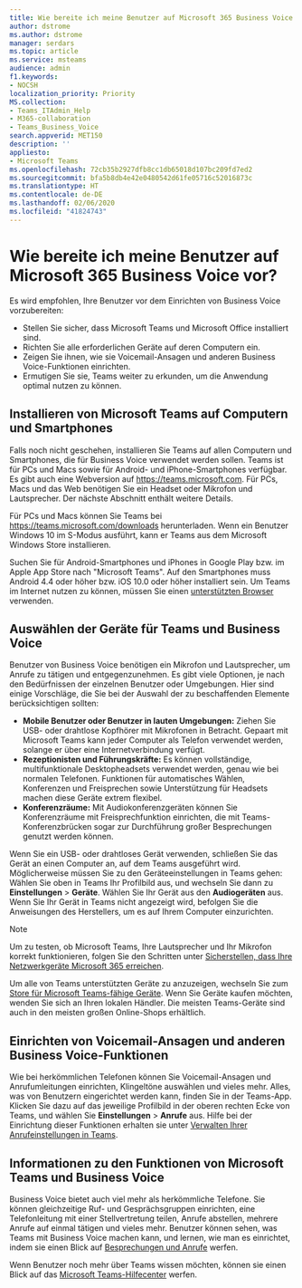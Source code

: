 ```yaml
---
title: Wie bereite ich meine Benutzer auf Microsoft 365 Business Voice vor?
author: dstrome
ms.author: dstrome
manager: serdars
ms.topic: article
ms.service: msteams
audience: admin
f1.keywords:
- NOCSH
localization_priority: Priority
MS.collection:
- Teams_ITAdmin_Help
- M365-collaboration
- Teams_Business_Voice
search.appverid: MET150
description: ''
appliesto:
- Microsoft Teams
ms.openlocfilehash: 72cb35b2927dfb8cc1db65018d107bc209fd7ed2
ms.sourcegitcommit: bfa5b8db4e42e0480542d61fe05716c52016873c
ms.translationtype: HT
ms.contentlocale: de-DE
ms.lasthandoff: 02/06/2020
ms.locfileid: "41824743"
---
```

# <a name="how-do-i-get-my-users-ready-for-microsoft-365-business-voice"></a>Wie bereite ich meine Benutzer auf Microsoft 365 Business Voice vor?

Es wird empfohlen, Ihre Benutzer vor dem Einrichten von Business Voice vorzubereiten:
- Stellen Sie sicher, dass Microsoft Teams und Microsoft Office installiert sind. 
- Richten Sie alle erforderlichen Geräte auf deren Computern ein.
- Zeigen Sie ihnen, wie sie Voicemail-Ansagen und anderen Business Voice-Funktionen einrichten.
- Ermutigen Sie sie, Teams weiter zu erkunden, um die Anwendung optimal nutzen zu können.

## <a name="install-microsoft-teams-on-computers-and-phones"></a>Installieren von Microsoft Teams auf Computern und Smartphones

Falls noch nicht geschehen, installieren Sie Teams auf allen Computern und Smartphones, die für Business Voice verwendet werden sollen. Teams ist für PCs und Macs sowie für Android- und iPhone-Smartphones verfügbar. Es gibt auch eine Webversion auf https://teams.microsoft.com. Für PCs, Macs und das Web benötigen Sie ein Headset oder Mikrofon und Lautsprecher. Der nächste Abschnitt enthält weitere Details.

Für PCs und Macs können Sie Teams bei https://teams.microsoft.com/downloads herunterladen. Wenn ein Benutzer Windows 10 im S-Modus ausführt, kann er Teams aus dem Microsoft Windows Store installieren.

Suchen Sie für Android-Smartphones und iPhones in Google Play bzw. im Apple App Store nach "Microsoft Teams". Auf den Smartphones muss Android 4.4 oder höher bzw. iOS 10.0 oder höher installiert sein.
Um Teams im Internet nutzen zu können, müssen Sie einen [unterstützten Browser](../get-clients.md#web-client) verwenden.

## <a name="choose-devices-for-teams-and-business-voice"></a>Auswählen der Geräte für Teams und Business Voice

Benutzer von Business Voice benötigen ein Mikrofon und Lautsprecher, um Anrufe zu tätigen und entgegenzunehmen. Es gibt viele Optionen, je nach den Bedürfnissen der einzelnen Benutzer oder Umgebungen. Hier sind einige Vorschläge, die Sie bei der Auswahl der zu beschaffenden Elemente berücksichtigen sollten:

* **Mobile Benutzer oder Benutzer in lauten Umgebungen:** Ziehen Sie USB- oder drahtlose Kopfhörer mit Mikrofonen in Betracht. Gepaart mit Microsoft Teams kann jeder Computer als Telefon verwendet werden, solange er über eine Internetverbindung verfügt.
* **Rezeptionisten und Führungskräfte:** Es können vollständige, multifunktionale Desktopheadsets verwendet werden, genau wie bei normalen Telefonen. Funktionen für automatisches Wählen, Konferenzen und Freisprechen sowie Unterstützung für Headsets machen diese Geräte extrem flexibel.
* **Konferenzräume:** Mit Audiokonferenzgeräten können Sie Konferenzräume mit Freisprechfunktion einrichten, die mit Teams-Konferenzbrücken sogar zur Durchführung großer Besprechungen genutzt werden können.

Wenn Sie ein USB- oder drahtloses Gerät verwenden, schließen Sie das Gerät an einen Computer an, auf dem Teams ausgeführt wird. Möglicherweise müssen Sie zu den Geräteeinstellungen in Teams gehen: Wählen Sie oben in Teams Ihr Profilbild aus, und wechseln Sie dann zu **Einstellungen** > **Geräte**. Wählen Sie Ihr Gerät aus den **Audiogeräten** aus. Wenn Sie Ihr Gerät in Teams nicht angezeigt wird, befolgen Sie die Anweisungen des Herstellers, um es auf Ihrem Computer einzurichten.

> [!NOTE]
> Um zu testen, ob Microsoft Teams, Ihre Lautsprecher und Ihr Mikrofon korrekt funktionieren, folgen Sie den Schritten unter [Sicherstellen, dass Ihre Netzwerkgeräte Microsoft 365 erreichen](get-ready-internet.md#make-sure-the-computers-and-devices-on-your-network-can-reach-microsoft-365).

Um alle von Teams unterstützten Geräte zu anzuzeigen, wechseln Sie zum [Store für Microsoft Teams-fähige Geräte](https://products.office.com/microsoft-teams/across-devices/devices). Wenn Sie Geräte kaufen möchten, wenden Sie sich an Ihren lokalen Händler. Die meisten Teams-Geräte sind auch in den meisten großen Online-Shops erhältlich.

## <a name="set-up-voicemail-greetings-and-other-business-voice-features"></a>Einrichten von Voicemail-Ansagen und anderen Business Voice-Funktionen

Wie bei herkömmlichen Telefonen können Sie Voicemail-Ansagen und Anrufumleitungen einrichten, Klingeltöne auswählen und vieles mehr. Alles, was von Benutzern eingerichtet werden kann, finden Sie in der Teams-App. Klicken Sie dazu auf das jeweilige Profilbild in der oberen rechten Ecke von Teams, und wählen Sie **Einstellungen** > **Anrufe** aus. Hilfe bei der Einrichtung dieser Funktionen erhalten sie unter [Verwalten Ihrer Anrufeinstellungen in Teams](https://support.office.com/article/manage-your-call-settings-in-teams-456cb611-3477-496f-b31a-6ab752a7595f).

## <a name="learn-what-microsoft-teams-and-business-voice-can-do"></a>Informationen zu den Funktionen von Microsoft Teams und Business Voice

Business Voice bietet auch viel mehr als herkömmliche Telefone. Sie können gleichzeitige Ruf- und Gesprächsgruppen einrichten, eine Telefonleitung mit einer Stellvertretung teilen, Anrufe abstellen, mehrere Anrufe auf einmal tätigen und vieles mehr. Benutzer können sehen, was Teams mit Business Voice machen kann, und lernen, wie man es einrichtet, indem sie einen Blick auf [Besprechungen und Anrufe](https://support.office.com/article/meetings-and-calls-d92432d5-dd0f-4d17-8f69-06096b6b48a8?ui=en-US&rs=en-US&ad=US#ID0EAABAAA=Calls) werfen.

Wenn Benutzer noch mehr über Teams wissen möchten, können sie einen Blick auf das [Microsoft Teams-Hilfecenter](https://support.office.com/teams) werfen.
